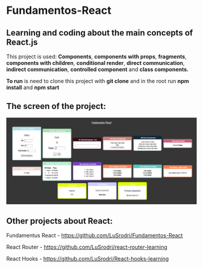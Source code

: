 # Fundamentos-React

<h2>Learning and coding about the main concepts of React.js</h2>

<p>This project is used: <strong>Components</strong>, <strong>components with props</strong>, <strong>fragments</strong>, <strong>components with children</strong>, <strong>conditional render</strong>, <strong>direct communication</strong>, <strong>indirect communication</strong>, <strong>controlled component</strong> and <strong>class components.</strong> </p>

<p><strong>To run</strong> is need to clone this project with <strong>git clone</strong> and in the root run <strong>npm install</strong> and <strong>npm start</strong> </p>

<h2>The screen of the project:</h2>

<img src="./result.png">



<h2>Other projects about React:</h2>

Fundamentus React - https://github.com/LuSrodri/Fundamentos-React

React Router - https://github.com/LuSrodri/react-router-learning

React Hooks - https://github.com/LuSrodri/React-hooks-learning
